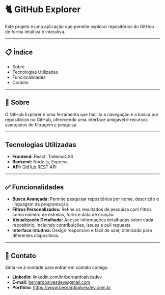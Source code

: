 # 🐈 GitHub Explorer

Este projeto é uma aplicação que permite explorar repositórios do GitHub de forma intuitiva e interativa.

---

## 📋 Índice

- Sobre
- Tecnologias Utilizadas
- Funcionalidades
- Contato

---

## 🧐 Sobre

O GitHub Explorer é uma ferramenta que facilita a navegação e a busca por repositórios no GitHub, oferecendo uma interface amigável e recursos avançados de filtragem e pesquisa.

---

## Tecnologias Utilizadas

- **Frontend:** React, TailwindCSS
- **Backend:** Node.js, Express
- **API:** GitHub REST API

---

## ✅ Funcionalidades

- **Busca Avançada:** Permite pesquisar repositórios por nome, descrição e linguagem de programação.
- **Filtros Personalizados:** Refine os resultados de pesquisa com filtros como número de estrelas, forks e data de criação.
- **Visualização Detalhada:** Acesse informações detalhadas sobre cada repositório, incluindo contribuições, issues e pull requests.
- **Interface Intuitiva:** Design responsivo e fácil de usar, otimizado para diferentes dispositivos.

---

## 👤 Contato
Sinta-se à vontade para entrar em contato comigo:

- **LinkedIn:** linkedin.com/in/bernardoalvesdev
- **E-mail:** bernardoalvesdev@gmail.com
- **Portfólio:** https://www.bernardoalvesdev.com.br
